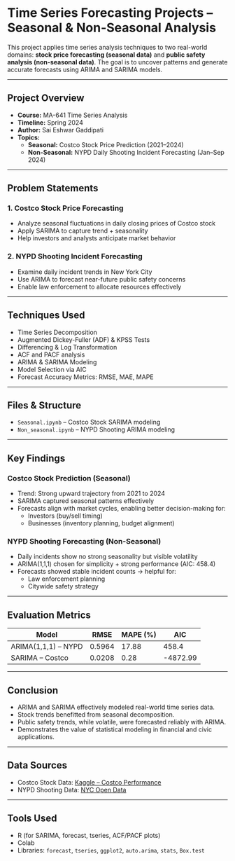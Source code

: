 # Time Series Forecasting Projects – Seasonal & Non-Seasonal Analysis

This project applies time series analysis techniques to two real-world domains: **stock price forecasting (seasonal data)** and **public safety analysis (non-seasonal data)**. The goal is to uncover patterns and generate accurate forecasts using ARIMA and SARIMA models.

---

## Project Overview

- **Course:** MA-641 Time Series Analysis  
- **Timeline:** Spring 2024  
- **Author:** Sai Eshwar Gaddipati  
- **Topics:**
  - **Seasonal:** Costco Stock Price Prediction (2021–2024)
  - **Non-Seasonal:** NYPD Daily Shooting Incident Forecasting (Jan–Sep 2024)

---

## Problem Statements

### 1. Costco Stock Price Forecasting
- Analyze seasonal fluctuations in daily closing prices of Costco stock
- Apply SARIMA to capture trend + seasonality
- Help investors and analysts anticipate market behavior

### 2. NYPD Shooting Incident Forecasting
- Examine daily incident trends in New York City
- Use ARIMA to forecast near-future public safety concerns
- Enable law enforcement to allocate resources effectively

---

## Techniques Used

- Time Series Decomposition
- Augmented Dickey-Fuller (ADF) & KPSS Tests
- Differencing & Log Transformation
- ACF and PACF analysis
- ARIMA & SARIMA Modeling
- Model Selection via AIC
- Forecast Accuracy Metrics: RMSE, MAE, MAPE

---

## Files & Structure

- `Seasonal.ipynb` – Costco Stock SARIMA modeling
- `Non_seasonal.ipynb` – NYPD Shooting ARIMA modeling

---

## Key Findings

### Costco Stock Prediction (Seasonal)
- Trend: Strong upward trajectory from 2021 to 2024
- SARIMA captured seasonal patterns effectively
- Forecasts align with market cycles, enabling better decision-making for:
  - Investors (buy/sell timing)
  - Businesses (inventory planning, budget alignment)

### NYPD Shooting Forecasting (Non-Seasonal)
- Daily incidents show no strong seasonality but visible volatility
- ARIMA(1,1,1) chosen for simplicity + strong performance (AIC: 458.4)
- Forecasts showed stable incident counts → helpful for:
  - Law enforcement planning
  - Citywide safety strategy

---

## Evaluation Metrics

| Model         | RMSE  | MAPE (%) | AIC     |
|---------------|-------|----------|---------|
| ARIMA(1,1,1) – NYPD | 0.5964 | 17.88   | 458.4   |
| SARIMA – Costco     | 0.0208 | 0.28    | -4872.99 |

---

## Conclusion

- ARIMA and SARIMA effectively modeled real-world time series data.
- Stock trends benefitted from seasonal decomposition.
- Public safety trends, while volatile, were forecasted reliably with ARIMA.
- Demonstrates the value of statistical modeling in financial and civic applications.

---

## Data Sources

- Costco Stock Data: [Kaggle – Costco Performance](https://www.kaggle.com/datasets/nitirajkulkarni/cost-stock-performance)
- NYPD Shooting Data: [NYC Open Data](https://data.cityofnewyork.us/Public-Safety/NYPD-Shooting-Incident-Data-Year-To-Date-/5ucz-vwe8)

---

## Tools Used

- R (for SARIMA, forecast, tseries, ACF/PACF plots)
- Colab
- Libraries: `forecast`, `tseries`, `ggplot2`, `auto.arima`, `stats`, `Box.test`



